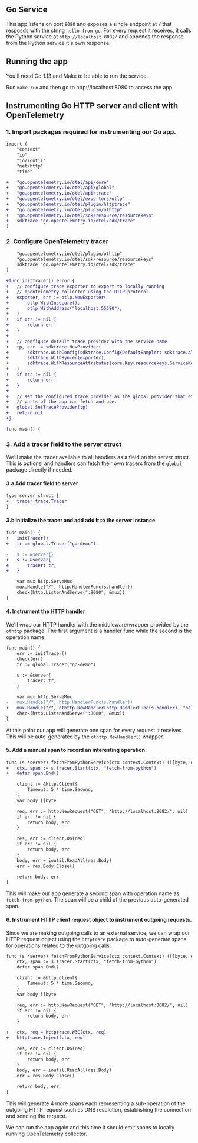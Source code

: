 ## Go Service

This app listens on port `8080` and exposes a single endpoint at `/` that resposds with the string `hello from go`. For every request it receives, it calls the Python service at `http://localhost:8082/` and appends the response from the Python service it's own response.

## Running the app

You'll need Go 1.13 and Make to be able to run the service. 

Run `make run` and then go to http://localhost:8080 to access the app.

## Instrumenting Go HTTP server and client with OpenTelemetry

### 1. Import packages required for instrumenting our Go app.

```diff
import (
	"context"
	"io"
	"io/ioutil"
	"net/http"
	"time"

+	"go.opentelemetry.io/otel/api/core"
+	"go.opentelemetry.io/otel/api/global"
+	"go.opentelemetry.io/otel/api/trace"
+	"go.opentelemetry.io/otel/exporters/otlp"
+	"go.opentelemetry.io/otel/plugin/httptrace"
+	"go.opentelemetry.io/otel/plugin/othttp"
+	"go.opentelemetry.io/otel/sdk/resource/resourcekeys"
+	sdktrace "go.opentelemetry.io/otel/sdk/trace"
)
```

### 2. Configure OpenTelemetry tracer
```diff
	"go.opentelemetry.io/otel/plugin/othttp"
	"go.opentelemetry.io/otel/sdk/resource/resourcekeys"
	sdktrace "go.opentelemetry.io/otel/sdk/trace"
)

+func initTracer() error {
+	// configure trace exporter to export to locally running
+	// opentelemetry collector using the OTLP protocol.
+	exporter, err := otlp.NewExporter(
+		otlp.WithInsecure(),
+		otlp.WithAddress("localhost:55680"),
+	)
+	if err != nil {
+		return err
+	}
+
+	// configure default trace provider with the service name
+	tp, err := sdktrace.NewProvider(
+		sdktrace.WithConfig(sdktrace.Config{DefaultSampler: sdktrace.AlwaysSample()}),
+		sdktrace.WithSyncer(exporter),
+		sdktrace.WithResourceAttributes(core.Key(resourcekeys.ServiceKeyName).String("go-service")),
+	)
+	if err != nil {
+		return err
+	}
+
+	// set the configured trace provider as the global provider that other
+	// parts of the app can fetch and use.
+	global.SetTraceProvider(tp)
+	return nil
+}

func main() {
```

### 3. Add a tracer field to the server struct

We'll make the tracer available to all handlers as a field on the server struct. This is optionsl and handlers can fetch their own tracers from the `global` package directly if needed.

#### 3.a Add tracer field to server

```diff
type server struct {
+	tracer trace.Tracer
}
```

#### 3.b Initialize the tracer and add add it to the server instance
```diff
func main() {
+	initTracer()
+	tr := global.Tracer("go-demo")

-	s := &server{}
+	s := &server{
+		tracer: tr,
+	}

	var mux http.ServeMux
	mux.Handle("/", http.HandlerFunc(s.handler))
	check(http.ListenAndServe(":8080", &mux))
}
```

#### 4. Instrument the HTTP handler

We'll wrap our HTTP handler with the middleware/wrapper provided by the `othttp` package. The first argument is a handler func while the second is the operation name.

```diff
func main() {
	err := initTracer()
	check(err)
	tr := global.Tracer("go-demo")

	s := &server{
		tracer: tr,
	}

	var mux http.ServeMux
-	mux.Handle("/", http.HandlerFunc(s.handler))
+	mux.Handle("/", othttp.NewHandler(http.HandlerFunc(s.handler), "hello"))
	check(http.ListenAndServe(":8080", &mux))
}
```

At this point our app will generate one span for every request it receives. This will be auto-generated by the `othttp.NewHandler()` wrapper.

#### 5. Add a manual span to record an interesting operation. 

```diff
func (s *server) fetchFromPythonService(ctx context.Context) ([]byte, error) {
+	ctx, span := s.tracer.Start(ctx, "fetch-from-python")
+	defer span.End()

	client := &http.Client{
		Timeout: 5 * time.Second,
	}
	var body []byte

	req, err := http.NewRequest("GET", "http://localhost:8082/", nil)
	if err != nil {
		return body, err
	}

	res, err := client.Do(req)
	if err != nil {
		return body, err
	}
	body, err = ioutil.ReadAll(res.Body)
	err = res.Body.Close()

	return body, err
}

```

This will make our app generate a second span with operation name as `fetch-from-python`. The span will be a child of the previous auto-generated span.

#### 6. Instrument HTTP client request object to instrument outgoing requests.

Since we are making outgoing calls to an external service, we can wrap our HTTP request object using the `httptrace` package to auto-generate spans for operations related to the outgoing calls.

```diff
func (s *server) fetchFromPythonService(ctx context.Context) ([]byte, error) {
	ctx, span := s.tracer.Start(ctx, "fetch-from-python")
	defer span.End()

	client := &http.Client{
		Timeout: 5 * time.Second,
	}
	var body []byte

	req, err := http.NewRequest("GET", "http://localhost:8082/", nil)
	if err != nil {
		return body, err
	}

+	ctx, req = httptrace.W3C(ctx, req)
+	httptrace.Inject(ctx, req)

	res, err := client.Do(req)
	if err != nil {
		return body, err
	}
	body, err = ioutil.ReadAll(res.Body)
	err = res.Body.Close()

	return body, err
}
```

This will generate 4 more spans each representing a sub-operation of the outgoing HTTP request such as DNS resolution, establishing the connection and sending the request.

We can run the app again and this time it should emit spans to locally running OpenTelemetry collector.